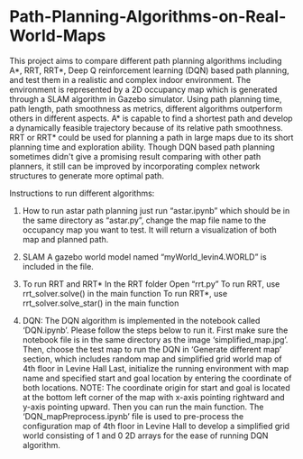 # Path-Planning-Algorithms-on-Real-World-Maps
This project aims to compare different path planning algorithms including A*, RRT, RRT*, Deep Q reinforcement learning (DQN) based path planning, and test them in a realistic and complex indoor environment. The environment is represented by a 2D occupancy map which is generated through a SLAM algorithm in Gazebo simulator. Using path planning time, path length, path smoothness as metrics, different algorithms outperform others in different aspects. A* is capable to find a shortest path and develop a dynamically feasible trajectory because of its relative path smoothness. RRT or RRT* could be used for planning a path in large maps due to its short planning time and exploration ability. Though DQN based path planning sometimes didn't give a promising result comparing with other path planners, it still can be improved by incorporating complex network structures to generate more optimal path.

Instructions to run different algorithms:
1. How to run astar path planning
just run “astar.ipynb” which should be in the same directory as “astar.py”, change the map file name to the occupancy map you want to test. It will return a visualization of both map and planned path.

2. SLAM
A gazebo world model named “myWorld_levin4.WORLD” is included in the file.

3. To run RRT and RRT*
In the RRT folder
Open “rrt.py”
To run RRT, use rrt_solver.solve() in the main function
To run RRT*, use rrt_solver.solve_star() in the main function

3. DQN:
The DQN algorithm is implemented in the notebook called ‘DQN.ipynb’. Please follow the steps below to run it.
First make sure the notebook file is in the same directory as the image ‘simplified_map.jpg’. 
Then, choose the test map to run the DQN in ‘Generate different map’ section, which includes random map and simplified grid world map of 4th floor in Levine Hall
Last, initialize the running environment with map name and specified start and goal location by entering the coordinate of both locations. NOTE: The coordinate origin for start and goal is located at the bottom left corner of the map with x-axis pointing rightward and y-axis pointing upward. Then you can run the main function.
The ‘DQN_mapPreprocess.ipynb’ file is used to pre-process the configuration map of 4th floor in Levine Hall to develop a simplified grid world consisting of 1 and 0 2D arrays for the ease of running DQN algorithm.

